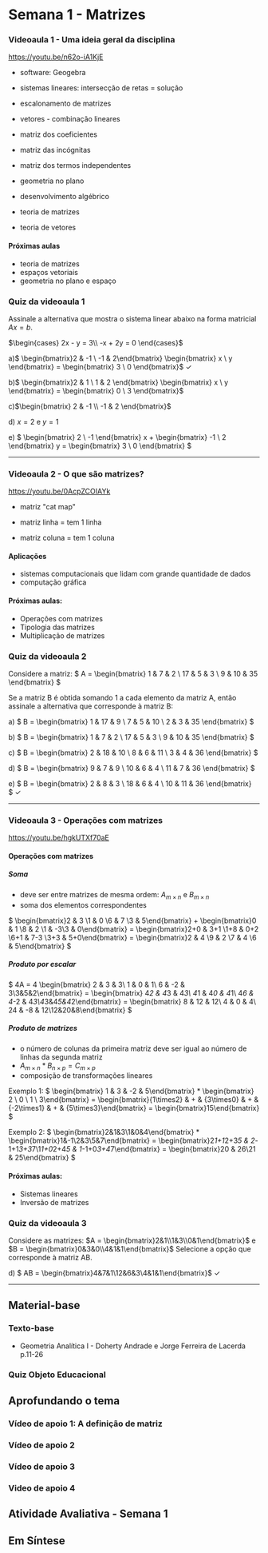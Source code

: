 # Semana 1 - Matrizes

### Videoaula 1 - Uma ideia geral da disciplina
https://youtu.be/n62o-iA1KjE

- software: Geogebra
- sistemas lineares: intersecção de retas = solução
- escalonamento de matrizes
- vetores - combinação lineares

- matriz dos coeficientes
- matriz das incógnitas
- matriz dos termos independentes

- geometria no plano
- desenvolvimento algébrico
- teoria de matrizes
- teoria de vetores

#### Próximas aulas
- teoria de matrizes
- espaços vetoriais
- geometria no plano e espaço


### Quiz da videoaula 1
Assinale a alternativa que mostra o sistema linear abaixo na forma matricial $Ax = b$.

$\begin{cases}
2x - y = 3\\
-x + 2y = 0
\end{cases}$

a)$
\begin{bmatrix}2 & -1 \\ -1 & 2\end{bmatrix}
\begin{bmatrix} x \\ y \end{bmatrix} = 
\begin{bmatrix} 3 \\ 0 \end{bmatrix}$     &check;

b)$
\begin{bmatrix}2 & 1 \\ 1 & 2 \end{bmatrix}
\begin{bmatrix} x \\ y \end{bmatrix} =
\begin{bmatrix} 0 \\ 3 \end{bmatrix}$

c)$\begin{bmatrix} 2 & -1 \\ -1 & 2 \end{bmatrix}$

d) $x = 2$ e $y = 1$

e) $ 
\begin{bmatrix} 2 \\ -1 \end{bmatrix} x +
\begin{bmatrix} -1 \\ 2 \end{bmatrix} y =
\begin{bmatrix} 3 \\ 0 \end{bmatrix} $

--- 

### Videoaula 2 - O que são matrizes?
https://youtu.be/0AcpZCOIAYk

- matriz "cat map"

- matriz linha = tem 1 linha
- matriz coluna = tem 1 coluna

#### Aplicações
- sistemas computacionais que lidam com grande quantidade de dados
- computação gráfica

#### Próximas aulas:
- Operações com matrizes
- Tipologia das matrizes
- Multiplicação de matrizes

### Quiz da videoaula 2
Considere a matriz: $
A = 
\begin{bmatrix}
1 & 7 & 2 \\
17 & 5 & 3 \\
9 & 10 & 35
\end{bmatrix}
$

Se a matriz B é obtida somando 1 a cada elemento da matriz A, então assinale a alternativa que corresponde à matriz B:

a) $
B =
\begin{bmatrix}
 1 & 17 & 9 \\
 7 & 5 & 10 \\
 2 & 3 & 35
\end{bmatrix}
$

b) $
B =
\begin{bmatrix}
 1 & 7 & 2 \\
 17 & 5 & 3 \\
 9 & 10 & 35
\end{bmatrix}
$

c) $
B =
\begin{bmatrix}
 2 & 18 & 10 \\
 8 & 6 & 11 \\
 3 & 4 & 36
\end{bmatrix}
$

d) $
B =
\begin{bmatrix}
 9 & 7 & 9 \\
 10 & 6 & 4 \\
 11 & 7 & 36
\end{bmatrix}
$

e) $
B =
\begin{bmatrix}
 2 & 8 & 3 \\
 18 & 6 & 4 \\
 10 & 11 & 36
\end{bmatrix}     
$     &check;

---

### Videoaula 3 - Operações com matrizes
https://youtu.be/hgkUTXf70aE

#### Operações com matrizes
##### Soma
- deve ser entre matrizes de mesma ordem: $A_{{m}\times{n}}$ e   $B_{{m}\times{n}}$
- soma dos elementos correspondentes

$
\begin{bmatrix}2 & 3 \\1 & 0 \\6 & 7 \\3 & 5\end{bmatrix} + 
\begin{bmatrix}0 & 1 \\8 & 2 \\1 & -3\\3 & 0\end{bmatrix} = 
\begin{bmatrix}2+0 & 3+1 \\1+8 & 0+2 \\6+1 & 7-3 \\3+3 & 5+0\end{bmatrix} =
\begin{bmatrix}2 & 4 \\9 & 2 \\7 & 4 \\6 & 5\end{bmatrix}
$

##### Produto por escalar
$
4A = 4 \begin{bmatrix} 2 & 3 & 3\\ 1 & 0 & 1\\ 6 & -2 & 3\\3&5&2\end{bmatrix} = 
\begin{bmatrix} 4*2 & 4*3 & 4*3\\ 4*1 & 4*0 & 4*1\\ 4*6 & 4*-2 & 4*3\\4*3&4*5&4*2\end{bmatrix} =
\begin{bmatrix} 8 & 12 & 12\\ 4 & 0 & 4\\ 24 & -8 & 12\\12&20&8\end{bmatrix}
$

##### Produto de matrizes
- o número de colunas da primeira matriz deve ser igual ao número de linhas da segunda matriz
- $A_{{m}\times{n}} * B_{{n}\times{p}} = C_{{m}\times{p}}$
- composição de transformações lineares

Exemplo 1:
$
\begin{bmatrix} 1 & 3 & -2 & 5\end{bmatrix} * \begin{bmatrix} 2 \\ 0 \\ 1 \\ 3\end{bmatrix} = \begin{bmatrix}{1\times2} & + & {3\times0} & + & {-2\times1} & + & {5\times3}\end{bmatrix} = \begin{bmatrix}15\end{bmatrix}
$

Exemplo 2:
$
\begin{bmatrix}2&1&3\\1&0&4\end{bmatrix} * \begin{bmatrix}1&-1\\2&3\\5&7\end{bmatrix} = \begin{bmatrix}2*1+1*2+3*5 & 2*-1+1*3+3*7\\1*1+0*2+4*5 & 1*-1+0*3+4*7\end{bmatrix} = \begin{bmatrix}20 & 26\\21 & 25\end{bmatrix}
$

#### Próximas aulas:
- Sistemas lineares
- Inversão de matrizes

### Quiz da videoaula 3
Considere as matrizes: $A = \begin{bmatrix}2&1\\1&3\\0&1\end{bmatrix}$ e $B = \begin{bmatrix}0&3&0\\4&1&1\end{bmatrix}$
Selecione a opção que corresponde à matriz AB.

d) $ AB = \begin{bmatrix}4&7&1\\12&6&3\\4&1&1\end{bmatrix}$ &check;

---

## Material-base
### Texto-base
- Geometria Analítica I - Doherty Andrade e Jorge Ferreira de Lacerda p.11-26

### Quiz Objeto Educacional

## Aprofundando o tema
### Vídeo de apoio 1: A definição de matriz

### Vídeo de apoio 2

### Vídeo de apoio 3

### Video de apoio 4

## Atividade Avaliativa - Semana 1

## Em Síntese